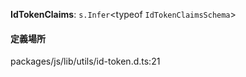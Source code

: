 **IdTokenClaims**: `s.Infer`<typeof `IdTokenClaimsSchema`\>

#### 定義場所

packages/js/lib/utils/id-token.d.ts:21